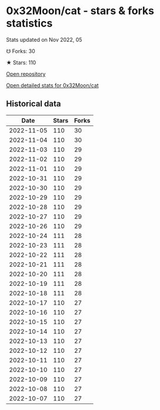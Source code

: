 # 0x32Moon/cat - stars & forks statistics

Stats updated on Nov 2022, 05

☋ Forks: 30

★ Stars: 110

[Open repository](https://github.com/0x32Moon/cat)

[Open detailed stats for 0x32Moon/cat](https://reviewgithub.com/rep/0x32Moon/cat)

## Historical data
| Date | Stars | Forks |
|------|-------|-------|
| 2022-11-05 | 110 | 30 | 
| 2022-11-04 | 110 | 30 | 
| 2022-11-03 | 110 | 29 | 
| 2022-11-02 | 110 | 29 | 
| 2022-11-01 | 110 | 29 | 
| 2022-10-31 | 110 | 29 | 
| 2022-10-30 | 110 | 29 | 
| 2022-10-29 | 110 | 29 | 
| 2022-10-28 | 110 | 29 | 
| 2022-10-27 | 110 | 29 | 
| 2022-10-26 | 110 | 29 | 
| 2022-10-24 | 111 | 28 | 
| 2022-10-23 | 111 | 28 | 
| 2022-10-22 | 111 | 28 | 
| 2022-10-21 | 111 | 28 | 
| 2022-10-20 | 111 | 28 | 
| 2022-10-19 | 111 | 28 | 
| 2022-10-18 | 111 | 28 | 
| 2022-10-17 | 110 | 27 | 
| 2022-10-16 | 110 | 27 | 
| 2022-10-15 | 110 | 27 | 
| 2022-10-14 | 110 | 27 | 
| 2022-10-13 | 110 | 27 | 
| 2022-10-12 | 110 | 27 | 
| 2022-10-11 | 110 | 27 | 
| 2022-10-10 | 110 | 27 | 
| 2022-10-09 | 110 | 27 | 
| 2022-10-08 | 110 | 27 | 
| 2022-10-07 | 110 | 27 | 

